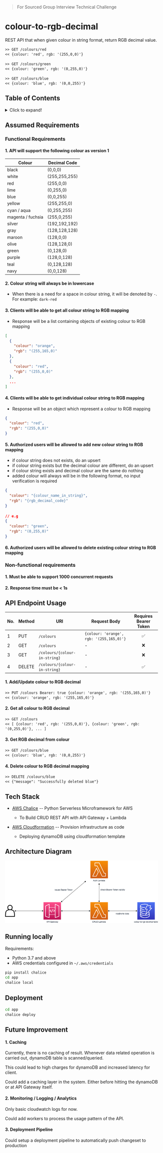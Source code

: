 > For Sourced Group Interview Technical Challenge

# colour-to-rgb-decimal

REST API that when given colour in string format, return RGB decimal value.

```http
>> GET /colours/red
<< {colour: 'red', rgb: '(255,0,0)'}

>> GET /colours/green
<< {colour: 'green', rgb: '(0,255,0)'}

>> GET /colours/blue
<< {colour: 'blue', rgb: '(0,0,255)'}
```

## Table of Contents

<details>
<summary> Click to expand! </summary>

- [Assumed Requirements](#assumed-requirements)
  - [Functional Requirements](#functional-requirements)
    - [1. API will support the following colour as version 1](#1-api-will-support-the-following-colour-as-version-1)
    - [2. Colour string will always be in lowercase](#2-colour-string-will-always-be-in-lowercase)
    - [3. Clients will be able to get all colour string to RGB mapping](#3-clients-will-be-able-to-get-all-colour-string-to-rgb-mapping)
    - [4. Clients will be able to get individual colour string to RGB mapping](#4-clients-will-be-able-to-get-individual-colour-string-to-rgb-mapping)
    - [5. Authorized users will be allowed to add new colour string to RGB mapping](#5-authorized-users-will-be-allowed-to-add-new-colour-string-to-rgb-mapping)
    - [6. Authorized users will be allowed to delete existing colour string to RGB mapping](#6-authorized-users-will-be-allowed-to-delete-existing-colour-string-to-rgb-mapping)
  - [Non-functional requirements](#non-functional-requirements)
    - [1. Must be able to support 1000 concurrent requests](#1-must-be-able-to-support-1000-concurrent-requests)
    - [2. Response time must be &lt; 1s](#2-response-time-must-be--1s)
- [API Endpoint Usage](#api-endpoint-usage)
  - [1. Add/Update colour to RGB decimal](#1-addupdate-colour-to-rgb-decimal)
  - [2. Get all colour to RGB decimal](#2-get-all-colour-to-rgb-decimal)
  - [3. Get RGB decimal from colour](#3-get-rgb-decimal-from-colour)
  - [4. Delete colour to RGB decimal mapping](#4-delete-colour-to-rgb-decimal-mapping)
- [Tech Stack](#tech-stack)
- [Architecture Diagram](#architecture-diagram)
- [Running Locally](#running-locally)
- [Deployment](#deployment)
- [Future Improvement](#future-improvement)
  - [1. Caching](#1-caching)
  - [2. Monitoring / Logging / Analytics](#2-monitoring--logging--analytics)
  - [3. Deployment Pipeline](#3-deployment-pipeline)

</details>

## Assumed Requirements

### Functional Requirements

#### 1. API will support the following colour as version 1

| Colour            | Decimal Code  |
| ----------------- | ------------- |
| black             | (0,0,0)       |
| white             | (255,255,255) |
| red               | (255,0,0)     |
| lime              | (0,255,0)     |
| blue              | (0,0,255)     |
| yellow            | (255,255,0)   |
| cyan / aqua       | (0,255,255)   |
| magenta / fuchsia | (255,0,255)   |
| silver            | (192,192,192) |
| gray              | (128,128,128) |
| maroon            | (128,0,0)     |
| olive             | (128,128,0)   |
| green             | (0,128,0)     |
| purple            | (128,0,128)   |
| teal              | (0,128,128)   |
| navy              | (0,0,128)     |

#### 2. Colour string will always be in lowercase

- When there is a need for a space in colour string, it will be denoted by `-`. For example: `dark-red`

#### 3. Clients will be able to get all colour string to RGB mapping

- Response will be a list containing objects of existing colour to RGB mapping

```json
[
  {
    "colour": "orange",
    "rgb": "(255,165,0)"
  },
  {
    "colour": "red",
    "rgb": "(255,0,0)"
  },
  ...
]
```

#### 4. Clients will be able to get individual colour string to RGB mapping

- Response will be an object which represent a colour to RGB mapping

```json
{
  "colour": "red",
  "rgb": "(255,0,0)"
}
```

#### 5. Authorized users will be allowed to add new colour string to RGB mapping

- if colour string does not exists, do an upsert
- if colour string exists but the decimal colour are different, do an upsert
- if colour string exists and decimal colour are the same do nothing
- added colour will always will be in the following format, no input verification is required

```json
{
  "colour": "{colour_name_in_string}",
  "rgb": "{rgb_decimal_code}"
}

// e.g
{
  "colour": "green",
  "rgb": "(0,255,0)"
}
```

#### 6. Authorized users will be allowed to delete existing colour string to RGB mapping

### Non-functional requirements

#### 1. Must be able to support 1000 concurrent requests

#### 2. Response time must be < 1s

## API Endpoint Usage

| No. | Method | URI                           | Request Body                             | Requires Bearer Token |
| --- | ------ | ----------------------------- | ---------------------------------------- | :-------------------: |
| 1   | PUT    | `/colours`                    | `{colour: 'orange', rgb: '(255,165,0)'}` |          ✅           |
| 2   | GET    | `/colours`                    | -                                        |          ❌           |
| 3   | GET    | `/colours/{colour-in-string}` | -                                        |          ❌           |
| 4   | DELETE | `/colours/{colour-in-string}` | -                                        |          ✅           |

#### 1. Add/Update colour to RGB decimal

```http
>> PUT /colours Bearer: true {colour: 'orange', rgb: '(255,165,0)'}
<< {colour: 'orange', rgb: '(255,165,0)'}
```

#### 2. Get all colour to RGB decimal

```http
>> GET /colours
<< [ {colour: 'red', rgb: '(255,0,0)'}, {colour: 'green', rgb: '(0,255,0)'}, ... ]
```

#### 3. Get RGB decimal from colour

```http
>> GET /colours/blue
<< {colour: 'blue', rgb: '(0,0,255)'}
```

#### 4. Delete colour to RGB decimal mapping

```http
>> DELETE /colours/blue
<< {"message": "Successfully deleted blue"}
```

## Tech Stack

- [AWS Chalice](https://github.com/aws/chalice) -- Python Serverless Microframework for AWS

  - To Build CRUD REST API with API Gateway + Lambda

- [AWS Cloudformation](https://aws.amazon.com/cloudformation/) -- Provision infrastructure as code

  - Deploying dynamoDB using cloudformation template

## Architecture Diagram

![system architecture diagram](architecture.drawio.png)

## Running locally

Requirements:

- Python 3.7 and above
- AWS credentials configured in `~/.aws/credentials`

```bash
pip install chalice
cd app
chalice local
```

## Deployment

```bash
cd app
chalice deploy
```

## Future Improvement

#### 1. Caching

Currently, there is no caching of result. Whenever data related operation is carried out, dynamoDB table is scanned/queried.

This could lead to high charges for dynamoDB and increased latency for client.

Could add a caching layer in the system. Either before hitting the dynamoDB or at API Gateway itself.

#### 2. Monitoring / Logging / Analytics

Only basic cloudwatch logs for now.

Could add workers to process the usage pattern of the API.

#### 3. Deployment Pipeline

Could setup a deployment pipeline to automatically push changeset to production
